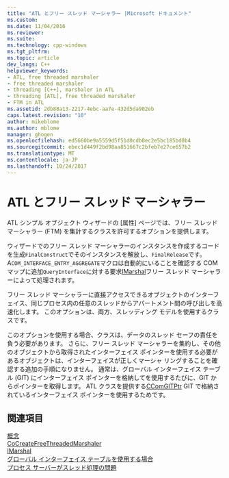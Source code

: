 ```yaml
---
title: "ATL とフリー スレッド マーシャラー |Microsoft ドキュメント"
ms.custom: 
ms.date: 11/04/2016
ms.reviewer: 
ms.suite: 
ms.technology: cpp-windows
ms.tgt_pltfrm: 
ms.topic: article
dev_langs: C++
helpviewer_keywords:
- ATL, free threaded marshaler
- free threaded marshaler
- threading [C++], marshaler in ATL
- threading [ATL], free threaded marshaler
- FTM in ATL
ms.assetid: 2db88a13-2217-4ebc-aa7e-432d5da902eb
caps.latest.revision: "10"
author: mikeblome
ms.author: mblome
manager: ghogen
ms.openlocfilehash: ed5660be9a5559d5f51d0cdb0ec2e5bc185bd0b4
ms.sourcegitcommit: ebec1d449f2bd98aa851667c2bfeb7e27ce657b2
ms.translationtype: MT
ms.contentlocale: ja-JP
ms.lasthandoff: 10/24/2017
---
```

# <a name="atl-and-the-free-threaded-marshaler"></a>ATL とフリー スレッド マーシャラー
ATL シンプル オブジェクト ウィザードの [属性] ページでは、フリー スレッド マーシャラー (FTM) を集計するクラスを許可するオプションを提供します。  
  
 ウィザードでのフリー スレッド マーシャラーのインスタンスを作成するコードを生成`FinalConstruct`でそのインスタンスを解放し、`FinalRelease`です。 A`COM_INTERFACE_ENTRY_AGGREGATE`マクロは自動的にいることを確認する COM マップに追加`QueryInterface`に対する要求[IMarshal](http://msdn.microsoft.com/library/windows/desktop/dd542707)フリー スレッド マーシャラーによって処理されます。  
  
 フリー スレッド マーシャラーに直接アクセスできるオブジェクトのインターフェイス、同じプロセス内の任意のスレッドからアパートメント間の呼び出しを高速化します。 このオプションは、両方、スレッディング モデルを使用するクラスです。  
  
 このオプションを使用する場合、クラスは、データのスレッド セーフの責任を負う必要があります。 さらに、フリー スレッド マーシャラーを集約し、その他のオブジェクトから取得されたインターフェイス ポインターを使用する必要があるオブジェクトは、インターフェイスが正しくマーシャ リングすることを確認する追加の手順になりません。 通常は、グローバル インターフェイス テーブル (GIT) にインターフェイス ポインターを格納してを使用するたびに、GIT からポインターを取得します。 ATL クラスを提供する[CComGITPtr](../atl/reference/ccomgitptr-class.md) GIT で格納されているインターフェイス ポインターを使用するためです。  
  
## <a name="see-also"></a>関連項目  
 [概念](../atl/active-template-library-atl-concepts.md)   
 [CoCreateFreeThreadedMarshaler](http://msdn.microsoft.com/library/windows/desktop/ms694500)   
 [IMarshal](http://msdn.microsoft.com/library/windows/desktop/dd542707)   
 [グローバル インターフェイス テーブルを使用する場合](http://msdn.microsoft.com/library/windows/desktop/ms693729)   
 [プロセス サーバーがスレッド処理の問題](http://msdn.microsoft.com/library/windows/desktop/ms687205)

